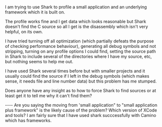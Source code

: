 I am trying to use Shark to profile a small application and an underlying framework which it is built on.

The profile works fine and I get data which looks reasonable but Shark doesn't find the C source so all I get is the disassembly which isn't very helpful, on its own.

I have tried turning off all optimization (which partially defeats the purpose of checking performance behaviour), generating all debug symbols and not stripping, turning on any profile options I could find, setting the source path in Shark to include several of the directories where I have my source, etc, but nothing seems to help me out.

I have used Shark several times before but with smaller projects and it usually could find the source if I left in the debug symbols (which makes sense, it needs file and line number data) but this problem has me stumped.

Does anyone have any insight as to how to force Shark to find sources or at least get it to tell me why it can't find them?

---- Are you saying the moving from 'small application" to "small application plus framework" is the likely cause of the problem? Which version of XCode and tools? I am fairly sure that I have used shark succcessfully with Camino which has frameworks.
